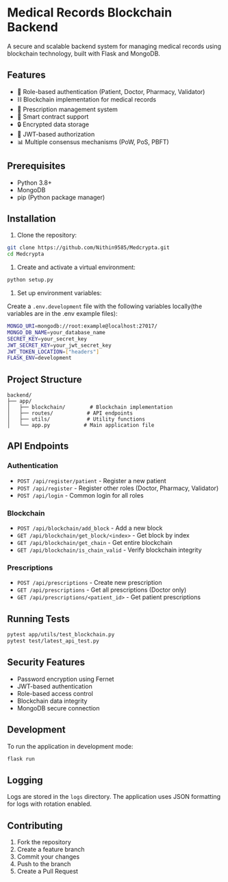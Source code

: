 # Medical Records Blockchain Backend

A secure and scalable backend system for managing medical records using blockchain technology, built with Flask and MongoDB.

## Features

- 🔐 Role-based authentication (Patient, Doctor, Pharmacy, Validator)
- ⛓️ Blockchain implementation for medical records
- 🏥 Prescription management system
- 📝 Smart contract support
- 🔒 Encrypted data storage
- 🎫 JWT-based authorization
- 📊 Multiple consensus mechanisms (PoW, PoS, PBFT)

## Prerequisites

- Python 3.8+
- MongoDB
- pip (Python package manager)

## Installation

1. Clone the repository:

```bash
git clone https://github.com/Nithin9585/Medcrypta.git
cd Medcrypta
```

1. Create and activate a virtual environment:

```bash
python setup.py
```

1. Set up environment variables:

Create a `.env.development` file with the following variables locally(the variables are in the .env example files):

```bash
MONGO_URI=mongodb://root:example@localhost:27017/
MONGO_DB_NAME=your_database_name
SECRET_KEY=your_secret_key
JWT_SECRET_KEY=your_jwt_secret_key
JWT_TOKEN_LOCATION=["headers"]
FLASK_ENV=development
```

## Project Structure

```tree
backend/
├── app/
│   ├── blockchain/        # Blockchain implementation
│   ├── routes/           # API endpoints
│   ├── utils/            # Utility functions
│   └── app.py           # Main application file
```

## API Endpoints

### Authentication

- `POST /api/register/patient` - Register a new patient
- `POST /api/register` - Register other roles (Doctor, Pharmacy, Validator)
- `POST /api/login` - Common login for all roles

### Blockchain

- `POST /api/blockchain/add_block` - Add a new block
- `GET /api/blockchain/get_block/<index>` - Get block by index
- `GET /api/blockchain/get_chain` - Get entire blockchain
- `GET /api/blockchain/is_chain_valid` - Verify blockchain integrity

### Prescriptions

- `POST /api/prescriptions` - Create new prescription
- `GET /api/prescriptions` - Get all prescriptions (Doctor only)
- `GET /api/prescriptions/<patient_id>` - Get patient prescriptions

## Running Tests

```bash
pytest app/utils/test_blockchain.py
pytest test/latest_api_test.py
```

## Security Features

- Password encryption using Fernet
- JWT-based authentication
- Role-based access control
- Blockchain data integrity
- MongoDB secure connection

## Development

To run the application in development mode:

```bash
flask run
```

## Logging

Logs are stored in the `logs` directory. The application uses JSON formatting for logs with rotation enabled.

## Contributing

1. Fork the repository
2. Create a feature branch
3. Commit your changes
4. Push to the branch
5. Create a Pull Request
